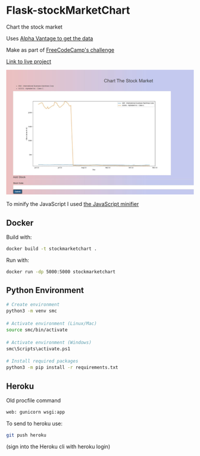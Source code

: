 # Flask-stockMarketChart

Chart the stock market

Uses [Alpha Vantage to get the data](https://www.alphavantage.co/documentation/)

Make as part of [FreeCodeCamp's challenge](https://www.freecodecamp.org/learn/coding-interview-prep/take-home-projects/chart-the-stock-market)

[Link to live project](https://limitless-ridge-52978.up.railway.app/)

![Finished stock market chart](ChartTheStockMarket.jpg)

To minify the JavaScript I used [the JavaScript minifier](https://www.toptal.com/developers/javascript-minifier)

## Docker

Build with:

```bash
docker build -t stockmarketchart .
```

Run with:

```bash
docker run -dp 5000:5000 stockmarketchart
```

## Python Environment

```bash
# Create environment
python3 -m venv smc

# Activate environment (Linux/Mac)
source smc/bin/activate

# Activate environment (Windows)
smc\Scripts\activate.ps1

# Install required packages
python3 -m pip install -r requirements.txt
```

## Heroku

Old procfile command

```bash
web: gunicorn wsgi:app
```

To send to heroku use:

```bash
git push heroku
```

(sign into the Heroku cli with heroku login)
